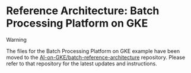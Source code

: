 # Reference Architecture: Batch Processing Platform on GKE

>[!WARNING]
>The files for the Batch Processing Platform on GKE example have been moved to the [AI-on-GKE/batch-reference-architecture](https://github.com/ai-on-gke/batch-reference-architecture) repository. Please refer to that repository for the latest updates and instructions.
